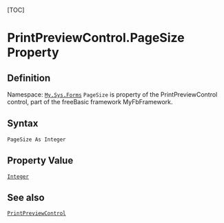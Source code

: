 [TOC]
# PrintPreviewControl.PageSize Property

## Definition
Namespace: [`My.Sys.Forms`](My.Sys.Forms.md)
`PageSize` is property of the PrintPreviewControl control, part of the freeBasic framework MyFbFramework.
## Syntax
```freeBasic
PageSize As Integer
```
## Property Value
[`Integer`]("https://www.freebasic.net/wiki/KeyPgInteger")
## See also
[`PrintPreviewControl`](PrintPreviewControl.md)
